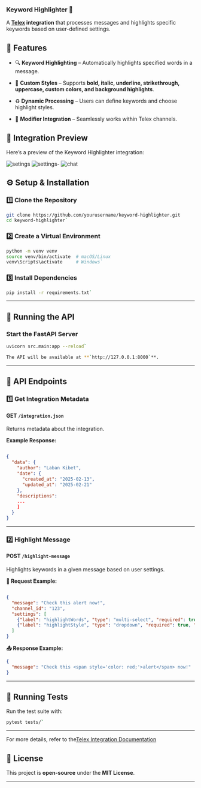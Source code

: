 ### **Keyword Highlighter 🚀**

A **[Telex](https://telex.im/) integration** that processes messages and highlights specific keywords based on user-defined settings.



## **📌 Features**

-   🔍 **Keyword Highlighting** – Automatically highlights specified words in a message.
    
-   🎨 **Custom Styles** – Supports **bold, italic, underline, strikethrough, uppercase, custom colors, and background highlights**.
    
-   ♻️ **Dynamic Processing** – Users can define keywords and choose highlight styles.
    
-   🔧 **Modifier Integration** – Seamlessly works within Telex channels.

## 🔗 Integration Preview

Here’s a preview of the Keyword Highlighter integration:

![setings](https://github.com/user-attachments/assets/85ba71a5-64d5-49e9-b78f-c7e8cd8f0183)
![settings-](https://github.com/user-attachments/assets/6da83758-5578-46a4-a5ef-310d571250b3)
![chat](https://github.com/user-attachments/assets/8a8145d8-0c89-44ea-8ce3-1f28ef83b4b6)


## **⚙️ Setup & Installation**

### **1️⃣ Clone the Repository**

```sh
git clone https://github.com/yourusername/keyword-highlighter.git
cd keyword-highlighter` 
```
### **2️⃣ Create a Virtual Environment**

```sh
python -m venv venv
source venv/bin/activate  # macOS/Linux
venv\Scripts\activate     # Windows` 
```
### **3️⃣ Install Dependencies**

```sh
pip install -r requirements.txt` 
```
----------

## **🚀 Running the API**

### **Start the FastAPI Server**

```sh
uvicorn src.main:app --reload` 

The API will be available at **`http://127.0.0.1:8000`**.

```
----------

## **📡 API Endpoints**

### **1️⃣ Get Integration Metadata**

#### **GET `/integration.json`**

Returns metadata about the integration.

**Example Response:**

```json

{
  "data": {
    "author": "Laban Kibet",
    "date": {
      "created_at": "2025-02-13",
      "updated_at": "2025-02-21"
    },
    "descriptions":
    ...
    ]
  }
}
```
----------

### **2️⃣ Highlight Message**

#### **POST `/highlight-message`**

Highlights keywords in a given message based on user settings.

**📩 Request Example:**

```json

{
  "message": "Check this alert now!",
  "channel_id": "123",
  "settings": [
    {"label": "highlightWords", "type": "multi-select", "required": true, "default": "important,urgent"},
    {"label": "highlightStyle", "type": "dropdown", "required": true, "default": "red-color"}
  ]
}
```
**📤 Response Example:**

```json
{
  "message": "Check this <span style='color: red;'>alert</span> now!"
}
```
----------

## **🧪 Running Tests**

Run the test suite with:

```sh
pytest tests/` 

```
----------
For more details, refer to the[Telex Integration Documentation](https://docs.telex.im/docs/Integrations/intro)

## **📜 License**

This project is **open-source** under the **MIT License**.

----------


